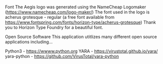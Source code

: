 Font
The Aegis logo was generated using the NameCheap Logomaker (https://www.namecheap.com/logo-maker/)
The font used in the logo is acherus grotesque - regular (a free font available from https://www.fontspring.com/fonts/horizon-type/acherus-grotesque)
Thank you to Horizon Type Foundry for a beautiful font.

Open Source Software
This application utitlizes many different open source applications including...

Python3 - https://wwww.python.org
YARA - https://virustotal.github.io/yara/
yara-python - https://github.com/VirusTotal/yara-python